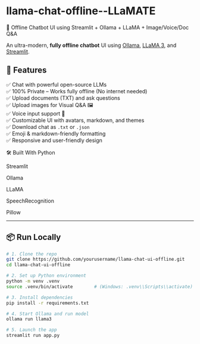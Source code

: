 # llama-chat-offline--LLaMATE
💬 Offline Chatbot UI using Streamlit + Ollama + LLaMA + Image/Voice/Doc Q&amp;A

An ultra-modern, **fully offline chatbot** UI using [Ollama](https://ollama.com), [LLaMA 3](https://ollama.com/library/llama3), and [Streamlit](https://streamlit.io).

## 🚀 Features

✅ Chat with powerful open-source LLMs  
✅ 100% Private – Works fully offline (No internet needed)  
✅ Upload documents (TXT) and ask questions  
✅ Upload images for Visual Q&A 🖼️  
✅ Voice input support 🎤  
✅ Customizable UI with avatars, markdown, and themes  
✅ Download chat as `.txt` or `.json`  
✅ Emoji & markdown-friendly formatting  
✅ Responsive and user-friendly design

🛠️ Built With
Python

Streamlit

Ollama

LLaMA

SpeechRecognition

Pillow


---

## 📦 Run Locally

```bash
# 1. Clone the repo
git clone https://github.com/yourusername/llama-chat-ui-offline.git
cd llama-chat-ui-offline

# 2. Set up Python environment
python -m venv .venv
source .venv/bin/activate        # (Windows: .venv\\Scripts\\activate)

# 3. Install dependencies
pip install -r requirements.txt

# 4. Start Ollama and run model
ollama run llama3

# 5. Launch the app
streamlit run app.py

